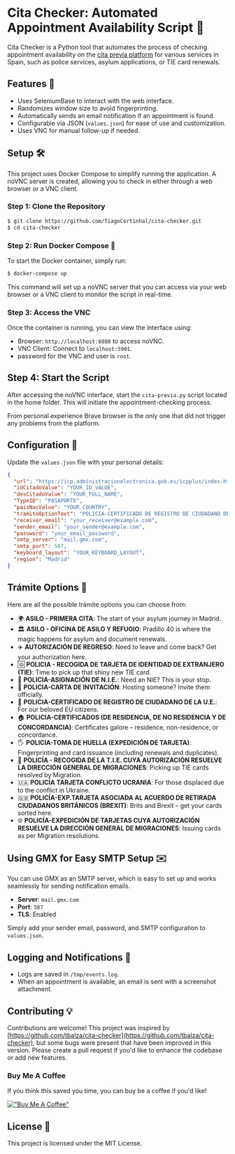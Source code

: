 # Cita Checker: Automated Appointment Availability Script 🚀

Cita Checker is a Python tool that automates the process of checking appointment availability on the [cita previa platform](https://icp.administracionelectronica.gob.es/icpplus/index.html) for various services in Spain, such as police services, asylum applications, or TIE card renewals.

## Features 🌟
- Uses SeleniumBase to interact with the web interface.
- Randomizes window size to avoid fingerprinting.
- Automatically sends an email notification if an appointment is found.
- Configurable via JSON (`values.json`) for ease of use and customization.
- Uses VNC for manual follow-up if needed.

## Setup 🛠️
This project uses Docker Compose to simplify running the application. A noVNC server is created, allowing you to check in either through a web browser or a VNC client.

### Step 1: Clone the Repository
```sh
$ git clone https://github.com/TiagoCortinhal/cita-checker.git
$ cd cita-checker
```

### Step 2: Run Docker Compose 🐳
To start the Docker container, simply run:
```sh
$ docker-compose up
```
This command will set up a noVNC server that you can access via your web browser or a VNC client to monitor the script in real-time.

### Step 3: Access the VNC
Once the container is running, you can view the interface using:
- Browser: `http://localhost:6080` to access noVNC.
- VNC Client: Connect to `localhost:5901`.
- password for the VNC and user is `root`.

## Step 4: Start the Script
After accessing the noVNC interface, start the `cita-previa.py` script located in the home folder. This will initiate the appointment-checking process.

From personal experience Brave browser is the only one that did not trigger any problems from the platform.

## Configuration 📄
Update the `values.json` file with your personal details:
```json
{
  "url": "https://icp.administracionelectronica.gob.es/icpplus/index.html",
  "idCitadoValue": "YOUR_ID_VALUE",
  "desCitadoValue": "YOUR_FULL_NAME",
  "TypeID": "PASAPORTE",
  "paisNacValue": "YOUR_COUNTRY",
  "tramiteOptionText": "POLICIA-CERTIFICADO DE REGISTRO DE CIUDADANO DE LA U.E.",
  "receiver_email": "your_receiver@example.com",
  "sender_email": "your_sender@example.com",
  "password": "your_email_password",
  "smtp_server": "mail.gmx.com",
  "smtp_port": 587,
  "keyboard_layout": "YOUR_KEYBOARD_LAYOUT",
  "region": "Madrid"
}
```

## Trámite Options 📝
Here are all the possible trámite options you can choose from:

- 🌍 **ASILO - PRIMERA CITA**: The start of your asylum journey in Madrid.
- 🏛️ **ASILO - OFICINA DE ASILO Y REFUGIO**: Pradillo 40 is where the magic happens for asylum and document renewals.
- ✈️ **AUTORIZACIÓN DE REGRESO**: Need to leave and come back? Get your authorization here.
- 🆔 **POLICIA - RECOGIDA DE TARJETA DE IDENTIDAD DE EXTRANJERO (TIE)**: Time to pick up that shiny new TIE card.
- 🔢 **POLICIA-ASIGNACIÓN DE N.I.E.**: Need an NIE? This is your stop.
- 📜 **POLICIA-CARTA DE INVITACIÓN**: Hosting someone? Invite them officially.
- 💚 **POLICIA-CERTIFICADO DE REGISTRO DE CIUDADANO DE LA U.E.**: For our beloved EU citizens.
- 🏠 **POLICIA-CERTIFICADOS (DE RESIDENCIA, DE NO RESIDENCIA Y DE CONCORDANCIA)**: Certificates galore – residence, non-residence, or concordance.
- 🖐️ **POLICIA-TOMA DE HUELLA (EXPEDICIÓN DE TARJETA)**: Fingerprinting and card issuance (including renewals and duplicates).
- 🎫 **POLICÍA - RECOGIDA DE LA T.I.E. CUYA AUTORIZACIÓN RESUELVE LA DIRECCIÓN GENERAL DE MIGRACIONES**: Picking up TIE cards resolved by Migration.
- 🇺🇦 **POLICÍA TARJETA CONFLICTO UCRANIA**: For those displaced due to the conflict in Ukraine.
- 🇬🇧 **POLICÍA-EXP.TARJETA ASOCIADA AL ACUERDO DE RETIRADA CIUDADANOS BRITÁNICOS (BREXIT)**: Brits and Brexit – get your cards sorted here.
- 🌐 **POLICÍA-EXPEDICIÓN DE TARJETAS CUYA AUTORIZACIÓN RESUELVE LA DIRECCIÓN GENERAL DE MIGRACIONES**: Issuing cards as per Migration resolutions.

## Using GMX for Easy SMTP Setup ✉️
You can use GMX as an SMTP server, which is easy to set up and works seamlessly for sending notification emails.
- **Server**: `mail.gmx.com`
- **Port**: `587`
- **TLS**: Enabled

Simply add your sender email, password, and SMTP configuration to `values.json`.

## Logging and Notifications 🔔
- Logs are saved in `/tmp/events.log`.
- When an appointment is available, an email is sent with a screenshot attachment.

## Contributing 💡
Contributions are welcome! This project was inspired by [https://github.com/tbalza/cita-checker](https://github.com/tbalza/cita-checker), but some bugs were present that have been improved in this version. Please create a pull request if you'd like to enhance the codebase or add new features.

### Buy Me A Coffee
If you think this saved you time, you can buy be a coffee if you'd like!

[!["Buy Me A Coffee"](https://www.buymeacoffee.com/assets/img/custom_images/orange_img.png)](https://www.buymeacoffee.com/nikhedonias)

## License 📜
This project is licensed under the MIT License.

